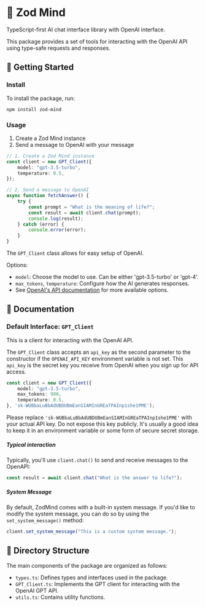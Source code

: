 # 🧠 Zod Mind

TypeScript-first AI chat interface library with OpenAI interface.

This package provides a set of tools for interacting with the OpenAI API using type-safe requests and responses.

## 🚀 Getting Started

### Install

To install the package, run:

```
npm install zod-mind
```

### Usage

1. Create a Zod Mind instance
2. Send a message to OpenAI with your message

```typescript
// 1. Create a Zod Mind instance
const client = new GPT_Client({
	model: "gpt-3.5-turbo",
	temperature: 0.5,
});

// 2. Send a message to OpenAI
async function fetchAnswer() {
	try {
		const prompt = "What is the meaning of life?";
		const result = await client.chat(prompt);
		console.log(result);
	} catch (error) {
		console.error(error);
	}
}
```
The `GPT_Client` class allows for easy setup of OpenAI.

Options:

- `model`: Choose the model to use. Can be either 'gpt-3.5-turbo' or 'gpt-4'.
- `max_tokens`, `temperature`: Configure how the AI generates responses.
- See [OpenAI's API documentation](https://www.npmjs.com/package/openai) for more available options.


## 📖 Documentation

### Default Interface: `GPT_Client`

This is a client for interacting with the OpenAI API.

The `GPT_Client` class accepts an `api_key` as the second parameter to the constructor if the `OPENAI_API_KEY` environment variable is not set. This `api_key` is the secret key you receive from OpenAI when you sign up for API access.

```typescript
const client = new GPT_Client({
	model: "gpt-3.5-turbo",
	max_tokens: 900,
	temperature: 0.5,
}, 'sk-WUBbaLuBbAdUBDUBmEanSIAMInGREaTPAInp1she1PME');
```

Please replace `'sk-WUBbaLuBbAdUBDUBmEanSIAMInGREaTPAInp1she1PME'` with your actual API key. Do not expose this key publicly. It's usually a good idea to keep it in an environment variable or some form of secure secret storage.

##### Typical interaction

Typically, you'll use `client.chat()` to send and receive messages to the OpenAPI:

```typescript
const result = await client.chat("What is the answer to life?");
```

##### System Message
By default, ZodMind comes with a built-in system message. If you'd like to modify the system message, you can do so by using the `set_system_message()` method:

```typescript
client.set_system_message("This is a custom system message.");
```

## 📁 Directory Structure

The main components of the package are organized as follows:

- `types.ts`: Defines types and interfaces used in the package.
- `GPT_Client.ts`: Implements the GPT client for interacting with the OpenAI GPT API.
- `utils.ts`: Contains utility functions.
